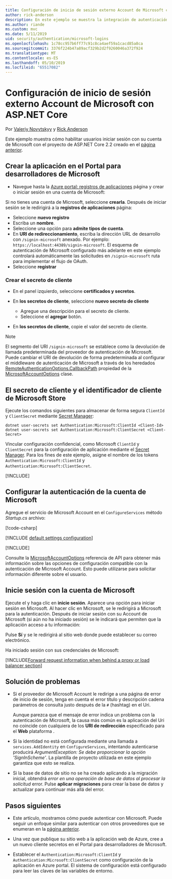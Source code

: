```yaml
---
title: Configuración de inicio de sesión externo Account de Microsoft con ASP.NET Core
author: rick-anderson
description: En este ejemplo se muestra la integración de autenticación de usuario de la cuenta de Microsoft en una aplicación de ASP.NET Core existente.
ms.author: riande
ms.custom: mvc
ms.date: 5/11/2019
uid: security/authentication/microsoft-logins
ms.openlocfilehash: 1c78cc957b6ff77c91c8ca4aef59a1cacd85a8ca
ms.sourcegitcommit: 3376f224b47a89acf329b2d2f9260046a372f924
ms.translationtype: MT
ms.contentlocale: es-ES
ms.lasthandoff: 05/10/2019
ms.locfileid: "65517082"
---
```

# <a name="microsoft-account-external-login-setup-with-aspnet-core"></a>Configuración de inicio de sesión externo Account de Microsoft con ASP.NET Core

Por [Valeriy Novytskyy](https://github.com/01binary) y [Rick Anderson](https://twitter.com/RickAndMSFT)

Este ejemplo muestra cómo habilitar usuarios iniciar sesión con su cuenta de Microsoft con el proyecto de ASP.NET Core 2.2 creado en el [página anterior](xref:security/authentication/social/index).

## <a name="create-the-app-in-microsoft-developer-portal"></a>Crear la aplicación en el Portal para desarrolladores de Microsoft

* Navegue hasta la [Azure portal: registros de aplicaciones](https://go.microsoft.com/fwlink/?linkid=2083908) página y crear o iniciar sesión en una cuenta de Microsoft:

Si no tienes una cuenta de Microsoft, seleccione **crearla**. Después de iniciar sesión se le redirigirá a la **registros de aplicaciones** página:

* Seleccione **nuevo registro**
* Escriba un **nombre**.
* Seleccione una opción para **admite tipos de cuenta**.  <!-- Accounts for any org work with MS domain accounts. Most folks probably want the last option, personal MS accounts -->
* En **URI de redireccionamiento**, escriba la dirección URL de desarrollo con `/signin-microsoft` anexado. Por ejemplo: `https://localhost:44389/signin-microsoft`. El esquema de autenticación de Microsoft configurado más adelante en este ejemplo controlará automáticamente las solicitudes en `/signin-microsoft` ruta para implementar el flujo de OAuth.
* Seleccione **registrar**

### <a name="create-client-secret"></a>Crear el secreto de cliente

* En el panel izquierdo, seleccione **certificados y secretos**.
* En **los secretos de cliente**, seleccione **nuevo secreto de cliente**

  * Agregue una descripción para el secreto de cliente.
  * Seleccione el **agregar** botón.

* En **los secretos de cliente**, copie el valor del secreto de cliente.

> [!NOTE]
> El segmento del URI `/signin-microsoft` se establece como la devolución de llamada predeterminada del proveedor de autenticación de Microsoft. Puede cambiar el URI de devolución de forma predeterminada al configurar el middleware de autenticación de Microsoft a través de los heredados [RemoteAuthenticationOptions.CallbackPath](/dotnet/api/microsoft.aspnetcore.authentication.remoteauthenticationoptions.callbackpath) propiedad de la [MicrosoftAccountOptions](/dotnet/api/microsoft.aspnetcore.authentication.microsoftaccount.microsoftaccountoptions) clase.

## <a name="store-the-microsoft-client-id-and-client-secret"></a>El secreto de cliente y el identificador de cliente de Microsoft Store

Ejecute los comandos siguientes para almacenar de forma segura `ClientId` y `ClientSecret` mediante [Secret Manager](xref:security/app-secrets):

```console
dotnet user-secrets set Authentication:Microsoft:ClientId <Client-Id>
dotnet user-secrets set Authentication:Microsoft:ClientSecret <Client-Secret>
```

Vincular configuración confidencial, como Microsoft `ClientId` y `ClientSecret` para la configuración de aplicación mediante el [Secret Manager](xref:security/app-secrets). Para los fines de este ejemplo, asigne el nombre de los tokens `Authentication:Microsoft:ClientId` y `Authentication:Microsoft:ClientSecret`.

[!INCLUDE[](~/includes/environmentVarableColon.md)]

## <a name="configure-microsoft-account-authentication"></a>Configurar la autenticación de la cuenta de Microsoft

Agregue el servicio de Microsoft Account en el `ConfigureServices` método *Startup.cs* archivo:

[!code-csharp[](~/security/authentication/social/social-code/StartupMS.cs?name=snippet&highlight=10-14)]

[!INCLUDE [default settings configuration](includes/default-settings.md)]

[!INCLUDE[](includes/chain-auth-providers.md)]

Consulte la [MicrosoftAccountOptions](/dotnet/api/microsoft.aspnetcore.builder.microsoftaccountoptions) referencia de API para obtener más información sobre las opciones de configuración compatible con la autenticación de Microsoft Account. Esto puede utilizarse para solicitar información diferente sobre el usuario.

## <a name="sign-in-with-microsoft-account"></a>Inicie sesión con la cuenta de Microsoft

Ejecute el y haga clic en **inicie sesión**. Aparece una opción para iniciar sesión en Microsoft. Al hacer clic en Microsoft, se le redirigirá a Microsoft para la autenticación. Después de iniciar sesión con su Account de Microsoft (si aún no ha iniciado sesión) se le indicará que permiten que la aplicación acceso a tu información:

Pulse **Sí** y se le redirigirá al sitio web donde puede establecer su correo electrónico.

Ha iniciado sesión con sus credenciales de Microsoft:

[!INCLUDE[Forward request information when behind a proxy or load balancer section](includes/forwarded-headers-middleware.md)]

## <a name="troubleshooting"></a>Solución de problemas

* Si el proveedor de Microsoft Account le redirige a una página de error de inicio de sesión, tenga en cuenta el error título y descripción cadena parámetros de consulta justo después de la `#` (hashtag) en el Uri.

  Aunque parezca que el mensaje de error indica un problema con la autenticación de Microsoft, la causa más común es la aplicación del Uri no coincide con cualquiera de los **URI de redirección** especificado para el **Web** plataforma .
* Si la identidad no está configurada mediante una llamada a `services.AddIdentity` en `ConfigureServices`, intentando autenticarse producirá *ArgumentException: Se debe proporcionar la opción 'SignInScheme'*. La plantilla de proyecto utilizada en este ejemplo garantiza que esto se realiza.
* Si la base de datos de sitio no se ha creado aplicando a la migración inicial, obtendrá *error en una operación de base de datos al procesar la solicitud* error. Pulse **aplicar migraciones** para crear la base de datos y actualizar para continuar más allá del error.

## <a name="next-steps"></a>Pasos siguientes

* Este artículo, mostramos cómo puede autenticar con Microsoft. Puede seguir un enfoque similar para autenticar con otros proveedores que se enumeran en la [página anterior](xref:security/authentication/social/index).

* Una vez que publique su sitio web a la aplicación web de Azure, cree a un nuevo cliente secretos en el Portal para desarrolladores de Microsoft.

* Establecer el `Authentication:Microsoft:ClientId` y `Authentication:Microsoft:ClientSecret` como configuración de la aplicación en Azure portal. El sistema de configuración está configurado para leer las claves de las variables de entorno.